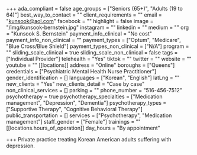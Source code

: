 +++
ada_compliant = false
age_groups = ["Seniors (65+)", "Adults (19 to 64)"]
best_way_to_contact = ""
client_requirements = ""
email = "kunsook@aol.com"
facebook = ""
highlight = false
image = "/img/kunsook-bernstein.jpg"
instagram = ""
linkedin = ""
medium = ""
org = "Kunsook S. Bernstein"
payment_info_clinical = "No cost"
payment_info_non_clinical = ""
payment_types = ["Optum", "Medicare", "Blue Cross/Blue Shield"]
payment_types_non_clinical = ["N/A"]
program = ""
sliding_scale_clinical = true
sliding_scale_non_clinical = false
tags = ["Individual Provider"]
telehealth = "Yes"
tiktok = ""
twitter = ""
website = ""
youtube = ""
[[locations]]
address = "Online"
boroughs = ["Queens"]
credentials = ["Psychiatric Mental Health Nurse Practitioner"]
gender_identification = []
languages = ["Korean", "English"]
latLng = ""
new_clients = "Yes"
new_clients_detail = "Case by case"
non_clinical_services = []
parking = ""
phone_number = "516-456-7512"
psychotherapy = true
psychotherapy_specialties = ["Medication management", "Depression", "Dementia"]
psychotherapy_types = ["Supportive Therapy", "Cognitive Behavioral Therapy"]
public_transportation = []
services = ["Psychotherapy", "Medication management"]
staff_gender = ["Female"]
trainings = ""
[[locations.hours_of_operation]]
day_hours = "By appointment"

+++
Private practice treating Korean American adults suffering with depression.